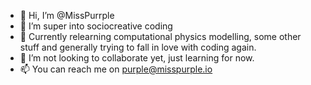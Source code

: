 - 👋 Hi, I’m @MissPurrple
- 👀 I’m super into sociocreative coding 
- 🌱 Currently relearning computational physics modelling, some other stuff and generally trying to fall in love with coding again.
- 💞️ I’m not looking to collaborate yet, just learning for now.
- 📫 You can reach me on purple@misspurple.io

<!---
MissPurrple/MissPurrple is a ✨ special ✨ repository because its `README.md` (this file) appears on your GitHub profile.
You can click the Preview link to take a look at your changes.
--->

